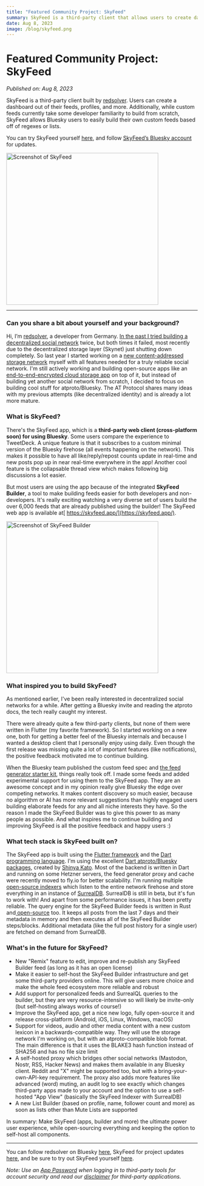 ```yaml
---
title: "Featured Community Project: SkyFeed"
summary: SkyFeed is a third-party client that allows users to create dashboards of their feeds, profiles, and more. Additionally, SkyFeed Builder allows Bluesky users to easily create their own custom feeds based off of regexes or lists. 
date: Aug 8, 2023
image: /blog/skyfeed.png
---
```


# Featured Community Project: SkyFeed
*Published on: Aug 8, 2023*

SkyFeed is a third-party client built by [redsolver](https://bsky.app/profile/redsolver.dev). Users can create a dashboard out of their feeds, profiles, and more. Additionally, while custom feeds currently take some developer familiarity to build from scratch, SkyFeed allows Bluesky users to easily build their own custom feeds based off of regexes or lists.

You can try SkyFeed yourself [here](https://skyfeed.app/), and follow [SkyFeed’s Bluesky account](https://bsky.app/profile/skyfeed.app) for updates.

<img src="/blog/skyfeed.png" alt="Screenshot of SkyFeed" height=400/>

---

### Can you share a bit about yourself and your background?

Hi, I’m [redsolver](https://bsky.app/profile/redsolver.dev), a developer from Germany. [In the past I tried building a decentralized social network](https://blog.sia.tech/building-skyfeed-our-hackathon-experience-be605409f684) twice, but both times it failed, most recently due to the decentralized storage layer (Skynet) just shutting down completely. So last year I started working on a [new content-addressed storage network](https://docs.sfive.net/) myself with all features needed for a truly reliable social network. I'm still actively working and building open-source apps like an [end-to-end-encrypted cloud storage app](https://vup.app/) on top of it, but instead of building yet another social network from scratch, I decided to focus on building cool stuff for atproto/Bluesky. The AT Protocol shares many ideas with my previous attempts (like decentralized identity) and is already a lot more mature.

### What is SkyFeed?

There's the SkyFeed app, which is a **third-party web client (cross-platform soon) for using Bluesky**. Some users compare the experience to TweetDeck. A unique feature is that it subscribes to a custom minimal version of the Bluesky firehose (all events happening on the network). This makes it possible to have all like/reply/repost counts update in real-time and new posts pop up in near real-time everywhere in the app! Another cool feature is the collapsable thread view which makes following big discussions a lot easier.

But most users are using the app because of the integrated **SkyFeed Builder**, a tool to make building feeds easier for both developers and non-developers. It's really exciting watching a very diverse set of users build the over 6,000 feeds that are already published using the builder! The SkyFeed web app is available at[ https://skyfeed.app/](https://skyfeed.app/).

<img src="/blog/skyfeed-builder.png" alt="Screenshot of SkyFeed Builder" height=400/>

### What inspired you to build SkyFeed?

As mentioned earlier, I've been really interested in decentralized social networks for a while. After getting a Bluesky invite and reading the atproto docs, the tech really caught my interest.

There were already quite a few third-party clients, but none of them were written in Flutter (my favorite framework). So I started working on a new one, both for getting a better feel of the Bluesky internals and because I wanted a desktop client that I personally enjoy using daily. Even though the first release was missing quite a lot of important features (like notifications), the positive feedback motivated me to continue building.

When the Bluesky team published the custom feed spec and [the feed generator starter kit](https://github.com/bluesky-social/feed-generator), things really took off. I made some feeds and added experimental support for using them to the SkyFeed app. They are an awesome concept and in my opinion really give Bluesky the edge over competing networks. It makes content discovery so much easier, because no algorithm or AI has more relevant suggestions than highly engaged users building elaborate feeds for any and all niche interests they have. So the reason I made the SkyFeed Builder was to give this power to as many people as possible. And what inspires me to continue building and improving SkyFeed is all the positive feedback and happy users :)

### What tech stack is SkyFeed built on?

The SkyFeed app is built using the [Flutter framework](https://flutter.dev/) and the [Dart programming language](https://dart.dev/). I'm using the excellent [Dart atproto/Bluesky packages](https://pub.dev/publishers/atprotodart.com/packages), created by [Shinya Kato](https://bsky.app/profile/shinyakato.dev). Most of the backend is written in Dart and running on some Hetzner servers, the feed generator proxy and cache were recently moved to fly.io for better scalability. I'm running multiple [open-source indexers](https://github.com/skyfeed-dev/indexer) which listen to the entire network firehose and store everything in an instance of [SurrealDB](https://surrealdb.com/). SurrealDB is still in beta, but it's fun to work with! And apart from some performance issues, it has been pretty reliable. The query engine for the SkyFeed Builder feeds is written in Rust and[ open-source](https://github.com/skyfeed-dev/query-engine) too. It keeps all posts from the last 7 days and their metadata in memory and then executes all of the SkyFeed Builder steps/blocks. Additional metadata (like the full post history for a single user) are fetched on demand from SurrealDB.

### What's in the future for SkyFeed?

* New "Remix" feature to edit, improve and re-publish any SkyFeed Builder feed (as long as it has an open license)
* Make it easier to self-host the SkyFeed Builder infrastructure and get some third-party providers online. This will give users more choice and make the whole feed ecosystem more reliable and robust
* Add support for personalized feeds and SurrealQL queries to the builder, but they are very resource-intensive so will likely be invite-only (but self-hosting always works of course!)
* Improve the SkyFeed app, get a nice new logo, fully open-source it and release cross-platform (Android, iOS, Linux, Windows, macOS)
* Support for videos, audio and other media content with a new custom lexicon in a backwards-compatible way. They will use the storage network I'm working on, but with an atproto-compatible blob format. The main difference is that it uses the BLAKE3 hash function instead of SHA256 and has no file size limit
* A self-hosted proxy which bridges other social networks (Mastodon, Nostr, RSS, Hacker News) and makes them available in any Bluesky client. Reddit and "X" might be supported too, but with a bring-your-own-API-key requirement. The proxy also adds more features like advanced (word) muting, an audit log to see exactly which changes third-party apps made to your account and the option to use a self-hosted "App View" (basically the SkyFeed Indexer with SurrealDB)
* A new List Builder (based on profile, name, follower count and more) as soon as lists other than Mute Lists are supported

In summary: Make SkyFeed (apps, builder and more) the ultimate power user experience, while open-sourcing everything and keeping the option to self-host all components.

---

You can follow redsolver on Bluesky [here](https://bsky.app/profile/redsolver.dev), SkyFeed for project updates [here](https://bsky.app/profile/skyfeed.app), and be sure to try out SkyFeed yourself [here](https://skyfeed.app/).

*Note: Use an [App Password](https://atproto.com/community/projects#app-passwords) when logging in to third-party tools for account security and read our [disclaimer](https://atproto.com/community/projects#disclaimer) for third-party applications.*
